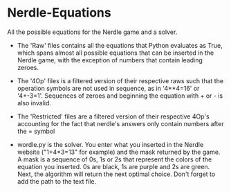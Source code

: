 # Nerdle-Equations
All the possible equations for the Nerdle game and a solver.

- The 'Raw' files contains all the equations that Python evaluates as True, which spans almost all possible equations that can be inserted in the Nerdle game, with the exception of numbers that contain leading zeroes.
- The '4Op' files is a filtered version of their respective raws such that the operation symbols are not used in sequence, as in '4**4=16' or '4+-3=1'. Sequences of zeroes and beginning the equation with + or - is also invalid.
- The 'Restricted' files are a filtered version of their respective 4Op's accounting for the fact that nerdle's answers only contain numbers after the = symbol

- wordle.py is the solver. You enter what you inserted in the Nerdle website ("1+4*3=13" for example) and the mask returned by the game. A mask is a sequence of 0s, 1s or 2s that represent the colors of the equation you inserted. 0s are black, 1s are purple and 2s are green. Next, the algorithm will return the next optimal choice. Don't forget to add the path to the text file.
